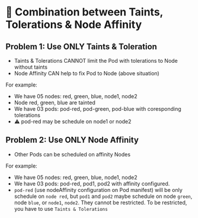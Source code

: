 # 🌈 Combination between Taints, Tolerations & Node Affinity

## Problem 1: Use ONLY Taints & Toleration

- Taints & Tolerations CANNOT limit the Pod with tolerations to Node without
  taints
- Node Affinity CAN help to fix Pod to Node (above situation)

For example:

- We have 05 nodes: red, green, blue, node1, node2
- Node red, green, blue are tainted
- We have 03 pods: pod-red, pod-green, pod-blue with coresponding tolerations
- ⚠️ pod-red may be schedule on node1 or node2

## Problem 2: Use ONLY Node Affinity

- Other Pods can be scheduled on affinity Nodes

For example:

- We have 05 nodes: red, green, blue, node1, node2
- We have 03 pods: pod-red, pod1, pod2 with affinity configured.
- `pod-red` (use nodeAffinity configuration on Pod manifest) will be only
  schedule on `node red`, but `pod1` and `pod2` maybe schedule on node `green`,
  node `blue`, or `node1`, `node2`. They cannot be restricted. To be restricted,
  you have to use `Taints & Tolerations`
